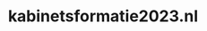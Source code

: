 ---
layout: post
title:  "kabinetsformatie2023.nl"
internal_url:  "/dutchgov/kabinetsformatie2023.nl.html"
categories: dutchgov
---